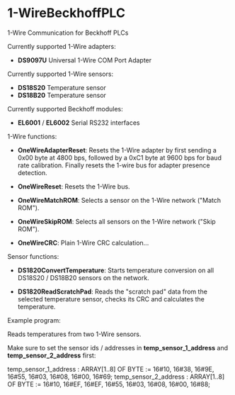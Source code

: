 # 1-WireBeckhoffPLC
1-Wire Communication for Beckhoff PLCs

Currently supported 1-Wire adapters:

* **DS9097U** Universal 1-Wire COM Port Adapter

Currently supported 1-Wire sensors:

* **DS18S20** Temperature sensor
* **DS18B20** Temperature sensor

Currently supported Beckhoff modules:

* **EL6001** / **EL6002** Serial RS232 interfaces

1-Wire functions:

* **OneWireAdapterReset**: Resets the 1-Wire adapter by first sending a 0x00 byte at 4800 bps, followed by a 0xC1 byte at 9600 bps for baud rate calibration. Finally resets the 1-wire bus for adapter presence detection.

* **OneWireReset**: Resets the 1-Wire bus.

* **OneWireMatchROM**: Selects a sensor on the 1-Wire network ("Match ROM").

* **OneWireSkipROM**: Selects all sensors on the 1-Wire network ("Skip ROM").

* **OneWireCRC**: Plain 1-Wire CRC calculation...

Sensor functions:

* **DS1820ConvertTemperature**: Starts temperature conversion on all DS18S20 / DS18B20 sensors on the network.

* **DS1820ReadScratchPad**: Reads the "scratch pad" data from the selected temperature sensor, checks its CRC and calculates the temperature.

Example program:

Reads temperatures from two 1-Wire sensors.

Make sure to set the sensor ids / addresses in **temp_sensor_1_address** and **temp_sensor_2_address** first:

temp_sensor_1_address : ARRAY[1..8] OF BYTE := 16#10, 16#38, 16#9E, 16#55, 16#03, 16#08, 16#00, 16#69;
temp_sensor_2_address : ARRAY[1..8] OF BYTE := 16#10, 16#EF, 16#EF, 16#55, 16#03, 16#08, 16#00, 16#88;
